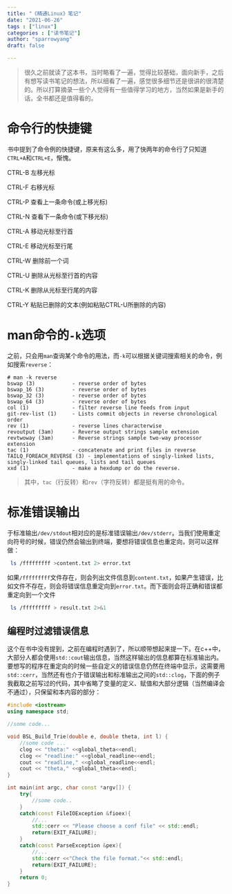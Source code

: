 ```yaml
---
title: "《精通Linux》笔记"
date: "2021-06-26"
tags : ["linux"]
categories : ["读书笔记"]
author: "sparrowyang"
draft: false 

---
```


>很久之前就读了这本书，当时略看了一遍，觉得比较基础，面向新手，之后有想写读书笔记的想法，所以细看了一遍，感觉很多细节还是很讲的很清楚的。所以打算摘录一些个人觉得有一些值得学习的地方，当然如果是新手的话，全书都还是值得看的。


# 命令行的快捷键
书中提到了命令例的快捷键，原来有这么多，用了快两年的命令行了只知道`CTRL+A`和`CTRL+E`，惭愧。

CTRL-B 左移光标

CTRL-F 右移光标

CTRL-P 查看上一条命令(或上移光标)

CTRL-N 查看下一条命令(或下移光标)

CTRL-A 移动光标至行首

CTRL-E 移动光标至行尾

CTRL-W 删除前一个词

CTRL-U 删除从光标至行首的内容

CTRL-K 删除从光标至行尾的内容

CTRL-Y 粘贴已删除的文本(例如粘贴CTRL-U所删除的内容)


# man命令的`-k`选项
之前，只会用`man`查询某个命令的用法，而`-k`可以根据关键词搜索相关的命令，例如搜索`reverse`：
```
# man -k reverse
bswap (3)            - reverse order of bytes
bswap_16 (3)         - reverse order of bytes
bswap_32 (3)         - reverse order of bytes
bswap_64 (3)         - reverse order of bytes
col (1)              - filter reverse line feeds from input
git-rev-list (1)     - Lists commit objects in reverse chronological order
rev (1)              - reverse lines characterwise
revoutput (3am)      - Reverse output strings sample extension
revtwoway (3am)      - Reverse strings sample two-way processor extension
tac (1)              - concatenate and print files in reverse
TAILQ_FOREACH_REVERSE (3) - implementations of singly-linked lists, singly-linked tail queues, lists and tail queues
xxd (1)              - make a hexdump or do the reverse.
```

>其中，`tac`（行反转）和`rev`（字符反转）都是挺有用的命令。

# 标准错误输出
于标准输出`/dev/stdout`相对应的是标准错误输出`/dev/stderr`。当我们使用重定向符号的时候，错误仍然会输出到终端，要想将错误信息也重定向，则可以这样做：
```bash
 ls /fffffffff >content.txt 2> error.txt
```
如果`/fffffffff`文件存在，则会列出文件信息到`content.txt`，如果产生错误，比如文件不存在，则会将错误信息重定向到`error.txt`。而下面则会将正确和错误都重定向到一个文件
```bash
 ls /fffffffff > result.txt 2>&1
```

## 编程时过滤错误信息
这个在书中没有提到，之前在编程时遇到了，所以顺带想起来提一下。在c++中，大部分人都会使用`std::cout`输出信息，当然这样输出的信息都算在标准输出内。要想写的程序在重定向的时候一些自定义的错误信息仍然在终端中显示，这需要用`std::cerr`，当然还有也介于错误输出和标准输出之间的`std::clog`，下面的例子我截取之前写过的代码，其中省略了变量的定义、赋值和大部分逻辑（当然编译会不通过），只保留和本内容的部分：
```cpp
#include <iostream>
using namespace std;

//some code...

void BSL_Build_Trie(double e, double theta, int l) {
    //some code ...
    clog << "theta:" <<global_theta<<endl;
    clog << "readline:" <<global_readline<<endl;
    cout << "readline," <<global_readline<<endl;
    cout << "theta," <<global_theta<<endl;
}

int main(int argc, char const *argv[]) {
    try{
        //some code..
    }
    catch(const FileIOException &fioex){
        //...
        std::cerr << "Please choose a conf file" << std::endl;
        return(EXIT_FAILURE);
    }
    catch(const ParseException &pex){
        //...
        std::cerr <<"Check the file format."<< std::endl;
        return(EXIT_FAILURE);
    }
    return 0;
}

```